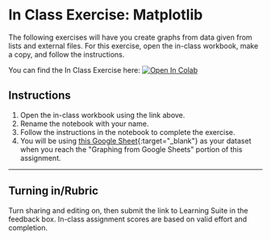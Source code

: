 # In Class Exercise: Matplotlib

The following exercises will have you create graphs from data given from lists and external files. For this exercise, open the in-class workbook, make a copy, and follow the instructions.

You can find the In Class Exercise here:
<a href="https://colab.research.google.com/github/byu-cce270/content/blob/main/docs/unit3/01_matplotlib/(Starter_Notebook)_Class_Matplotlib.ipynb" target="_blank"><img src="https://colab.research.google.com/assets/colab-badge.svg" alt="Open In Colab"/></a>
## Instructions
1. Open the in-class workbook using the link above.
2. Rename the notebook with your name.
3. Follow the instructions in the notebook to complete the exercise.
4. You will be using [this Google Sheet](https://docs.google.com/spreadsheets/d/1GQ9xHN8LEWTtEJlabwKIDUw0Lb8NJf_6mt92gQfPZdg/edit?usp=sharing){:target="_blank"} as your dataset when you reach the "Graphing from Google Sheets" portion of this assignment.


---

## Turning in/Rubric
Turn sharing and editing on, then submit the link to Learning Suite in the feedback box. In-class assignment scores are based on valid effort and completion.
